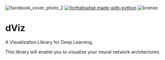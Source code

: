 ![facebook_cover_photo_2](https://user-images.githubusercontent.com/48712410/94682355-7294a080-0342-11eb-9619-6d0aff02a533.png)
[![forthebadge made-with-python](http://ForTheBadge.com/images/badges/made-with-python.svg)](https://www.python.org/)
![license](https://badgen.net/github/license/micromatch/micromatch)
# dViz
A Visualization Library for Deep Learning.

This library will enable you to visualize your neural network architectures.
